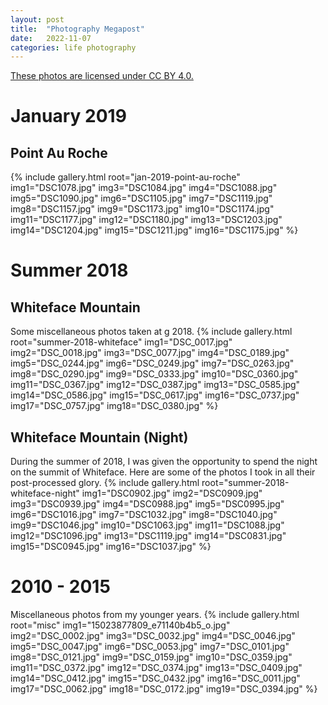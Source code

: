 ```yaml
---
layout: post
title:  "Photography Megapost"
date:   2022-11-07
categories: life photography
---
```

[These photos are licensed under CC BY 4.0.](https://creativecommons.org/licenses/by/4.0/)

# January 2019
## Point Au Roche
{%
    include gallery.html
    root="jan-2019-point-au-roche"
    img1="DSC1078.jpg"
    img3="DSC1084.jpg"
    img4="DSC1088.jpg"
    img5="DSC1090.jpg"
    img6="DSC1105.jpg"
    img7="DSC1119.jpg"
    img8="DSC1157.jpg"
    img9="DSC1173.jpg"
    img10="DSC1174.jpg"
    img11="DSC1177.jpg"
    img12="DSC1180.jpg"
    img13="DSC1203.jpg"
    img14="DSC1204.jpg"
    img15="DSC1211.jpg"
    img16="DSC1175.jpg"
%}


# Summer 2018
## Whiteface Mountain
Some miscellaneous photos taken at g 2018.
{%
    include gallery.html
    root="summer-2018-whiteface"
    img1="DSC_0017.jpg"
    img2="DSC_0018.jpg"
    img3="DSC_0077.jpg"
    img4="DSC_0189.jpg"
    img5="DSC_0244.jpg"
    img6="DSC_0249.jpg"
    img7="DSC_0263.jpg"
    img8="DSC_0290.jpg"
    img9="DSC_0333.jpg"
    img10="DSC_0360.jpg"
    img11="DSC_0367.jpg"
    img12="DSC_0387.jpg"
    img13="DSC_0585.jpg"
    img14="DSC_0586.jpg"
    img15="DSC_0617.jpg"
    img16="DSC_0737.jpg"
    img17="DSC_0757.jpg"
    img18="DSC_0380.jpg"
%}

## Whiteface Mountain (Night)
During the summer of 2018, I was given the opportunity to spend the night on the summit of Whiteface. Here are some of the photos I took in all their post-processed glory.
{%
    include gallery.html
    root="summer-2018-whiteface-night"
    img1="DSC0902.jpg"
    img2="DSC0909.jpg"
    img3="DSC0939.jpg"
    img4="DSC0988.jpg"
    img5="DSC0995.jpg"
    img6="DSC1016.jpg"
    img7="DSC1032.jpg"
    img8="DSC1040.jpg"
    img9="DSC1046.jpg"
    img10="DSC1063.jpg"
    img11="DSC1088.jpg"
    img12="DSC1096.jpg"
    img13="DSC1119.jpg"
    img14="DSC0831.jpg"
    img15="DSC0945.jpg"
    img16="DSC1037.jpg"
%}

# 2010 - 2015
Miscellaneous photos from my younger years.
{%
    include gallery.html
    root="misc"
    img1="15023877809_e71140b4b5_o.jpg"
    img2="DSC_0002.jpg"
    img3="DSC_0032.jpg"
    img4="DSC_0046.jpg"
    img5="DSC_0047.jpg"
    img6="DSC_0053.jpg"
    img7="DSC_0101.jpg"
    img8="DSC_0121.jpg"
    img9="DSC_0159.jpg"
    img10="DSC_0359.jpg"
    img11="DSC_0372.jpg"
    img12="DSC_0374.jpg"
    img13="DSC_0409.jpg"
    img14="DSC_0412.jpg"
    img15="DSC_0432.jpg"
    img16="DSC_0011.jpg"
    img17="DSC_0062.jpg"
    img18="DSC_0172.jpg"
    img19="DSC_0394.jpg"
%}

